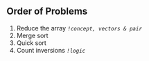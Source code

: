 ## Order of Problems

1. Reduce the array    *`!concept, vectors & pair`*
2. Merge sort
3. Quick sort
4. Count inversions    *`!logic`*
